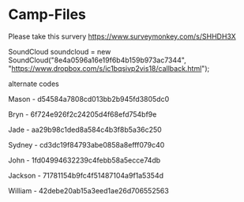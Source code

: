 # Camp-Files

Please take this survery
https://www.surveymonkey.com/s/SHHDH3X

SoundCloud soundcloud = new SoundCloud("8e4a0596a16e19f6b4b159b973ac7344", "https://www.dropbox.com/s/ic1bqsivp2vis18/callback.html");


alternate codes

Mason - d54584a7808cd013bb2b945fd3805dc0

Bryn - 6f724e926f2c24205d4f68efd754bf9e

Jade - aa29b98c1ded8a584c4b3f8b5a36c250

Sydney - cd3dc19f84793abe0858a8efff079c40

John - 1fd04994632239c4febb58a5ecce74db

Jackson - 71781154b9fc4f51487104a9f1a5354d

William - 42debe20ab15a3eed1ae26d706552563

